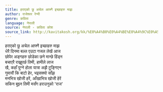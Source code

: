 ```yaml
---
title: हराएको छु अचेल आफ्नै इच्छाहरु माझ
author: राजेश्वर रेग्मी
genre: कविता
language: नेपाली
source: नेपाली - कविता कोश
source_link: http://kavitakosh.org/kk/%E0%A4%B0%E0%A4%BE%E0%A4%9C%E0%A5%87%E0%A4%B6%E0%A5%8D%E0%A4%B5%E0%A4%B0_%E0%A4%B0%E0%A5%87%E0%A4%97%E0%A5%8D%E0%A4%AE%E0%A5%80
---
```


हराएको छु अचेल आफ्नै इच्छाहरु माझ  
धेरै दिनमा बल्ल एउटा गजल लेखें आज  
छोपेर अङ्गहरु छोडेका छने मान्छे हिंड्न  
बचाएरै राख्नुपर्छ तिमी, हामीले लाज  
खै, कहाँ पुग्ने होला यात्रा अझै टुङ्गिएन  
गुमायौं कि बाटो हेर, भइसक्यो साँझ  
मनभित्र खोजी हरें, आँखाभित्र खोजी हेरें  
सकिन बुझ्न तिमी मसँग हराउनुको 'राज'
